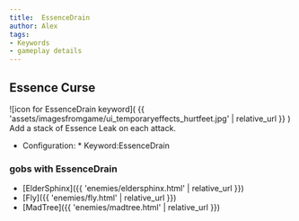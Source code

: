 ```yaml
---
title:  EssenceDrain
author: Alex
tags:
- Keywords
- gameplay details
---                               
```






## Essence Curse
![icon for EssenceDrain keyword]( {{ 'assets/imagesfromgame/ui_temporaryeffects_hurtfeet.jpg' | relative_url }} )
Add a stack of Essence Leak on each attack.
* Configuration: * Keyword:EssenceDrain
### gobs with EssenceDrain
- [ElderSphinx]({{ 'enemies/eldersphinx.html' | relative_url }})
- [Fly]({{ 'enemies/fly.html' | relative_url }})
- [MadTree]({{ 'enemies/madtree.html' | relative_url }})


